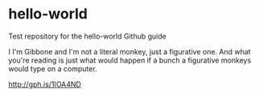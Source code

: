 # hello-world
Test repository for the hello-world Github guide

I I'm Gibbone and I'm not a literal monkey, just a figurative one. And what you're reading is just what would happen if a bunch a figurative monkeys would type on a computer. 

http://gph.is/1IOA4ND

